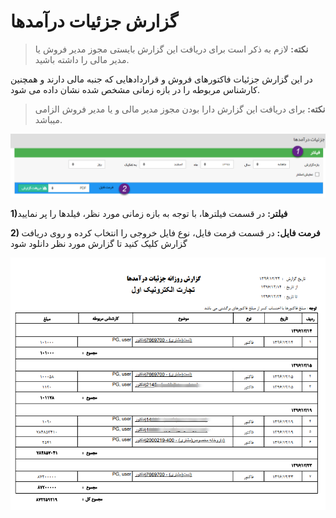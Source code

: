 # گزارش جزئیات درآمدها

> **نکته:** لازم به ذکر است برای دریافت این گزارش بایستی مجوز مدیر فروش یا مدیر مالی را داشته باشید.


در این گزارش جزئیات فاکتورهای فروش و قراردادهایی که جنبه مالی دارند و همچنین کارشناس مربوطه را در بازه زمانی مشخص شده نشان داده می شود.

> **نکته:** برای دریافت این گزارش دارا بودن مجوز مدیر مالی و یا مدیر فروش الزامی میباشد.

![](EarningDetails1.png)

**1)فیلتر:** در قسمت فیلترها، با توجه به بازه زمانی مورد نظر، فیلدها را پر نمایید

**2) فرمت فایل:** در قسمت فرمت فایل، نوع فایل خروجی را انتخاب کرده و روی دریافت گزارش کلیک کنید تا گزارش مورد نظر دانلود شود

![](EarningDetails2.png)
